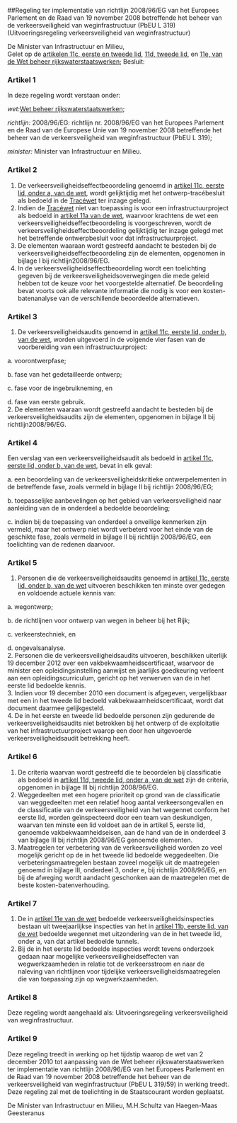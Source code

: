 <meta http-equiv='Content-Type' content='text/html; charset=utf-8' />

##Regeling ter implementatie van richtlijn 2008/96/EG van het Europees Parlement en de Raad van 19 november 2008 betreffende het beheer van de verkeersveiligheid van weginfrastructuur (PbEU L 319) (Uitvoeringsregeling verkeersveiligheid van weginfrastructuur)

De Minister van Infrastructuur en Milieu,  
Gelet op de [artikelen 11c, eerste en tweede lid](../../../../../../wet/wet/beheer/rijkswaterstaatswerken/BWBR0008331/README.md), [11d, tweede lid](../../../../../../wet/wet/beheer/rijkswaterstaatswerken/BWBR0008331/README.md), en [11e, van de Wet beheer rijkswaterstaatswerken](../../../../../../wet/wet/beheer/rijkswaterstaatswerken/BWBR0008331/README.md);
Besluit:    

### Artikel  1  

In deze regeling wordt verstaan onder: 

*wet:*[Wet beheer rijkswaterstaatswerken](../../../../../../wet/wet/beheer/rijkswaterstaatswerken/BWBR0008331/README.md);  

*richtlijn:* 2008/96/EG: richtlijn nr. 2008/96/EG van het Europees Parlement en de Raad van de Europese Unie van 19 november 2008 betreffende het beheer van de verkeersveiligheid van weginfrastructuur (PbEU L 319);  

*minister:* Minister van Infrastructuur en Milieu.    

### Artikel  2  

1.  De verkeersveiligheidseffectbeoordeling genoemd in [artikel 11c, eerste lid, onder a, van de wet](../../../../../../wet/wet/beheer/rijkswaterstaatswerken/BWBR0008331/README.md), wordt gelijktijdig met het ontwerp-tracébesluit als bedoeld in de [Tracéwet](../../../../../../wet/tracéwet/BWBR0006147/README.md) ter inzage gelegd.   
2.  Indien de [Tracéwet](../../../../../../wet/tracéwet/BWBR0006147/README.md) niet van toepassing is voor een infrastructuurproject als bedoeld in [artikel 11a van de wet](../../../../../../wet/wet/beheer/rijkswaterstaatswerken/BWBR0008331/README.md), waarvoor krachtens de wet een verkeersveiligheidseffectbeoordeling is voorgeschreven, wordt de verkeersveiligheidseffectbeoordeling gelijktijdig ter inzage gelegd met het betreffende ontwerpbesluit voor dat infrastructuurproject.   
3.  De elementen waaraan wordt gestreefd aandacht te besteden bij de verkeersveiligheidseffectbeoordeling zijn de elementen, opgenomen in bijlage I bij richtlijn2008/96/EG.   
4.  In de verkeersveiligheidseffectbeoordeling wordt een toelichting gegeven bij de verkeersveiligheidsoverwegingen die mede geleid hebben tot de keuze voor het voorgestelde alternatief. De beoordeling bevat voorts ook alle relevante informatie die nodig is voor een kosten-batenanalyse van de verschillende beoordeelde alternatieven.   

### Artikel  3  

1.  De verkeersveiligheidsaudits genoemd in [artikel 11c, eerste lid, onder b, van de wet](../../../../../../wet/wet/beheer/rijkswaterstaatswerken/BWBR0008331/README.md), worden uitgevoerd in de volgende vier fasen van de voorbereiding van een infrastructuurproject: 

a. voorontwerpfase;  

b. fase van het gedetailleerde ontwerp;  

c. fase voor de ingebruikneming, en  

d. fase van eerste gebruik.     
2.  De elementen waaraan wordt gestreefd aandacht te besteden bij de verkeersveiligheidsaudits zijn de elementen, opgenomen in bijlage II bij richtlijn2008/96/EG.   

### Artikel  4  

Een verslag van een verkeersveiligheidsaudit als bedoeld in [artikel 11c, eerste lid, onder b, van de wet](../../../../../../wet/wet/beheer/rijkswaterstaatswerken/BWBR0008331/README.md), bevat in elk geval: 

a. een beoordeling van de verkeersveiligheidskritieke ontwerpelementen in de betreffende fase, zoals vermeld in bijlage II bij richtlijn 2008/96/EG;  

b. toepasselijke aanbevelingen op het gebied van verkeersveiligheid naar aanleiding van de in onderdeel a bedoelde beoordeling;  

c. indien bij de toepassing van onderdeel a onveilige kenmerken zijn vermeld, maar het ontwerp niet wordt verbeterd voor het einde van de geschikte fase, zoals vermeld in bijlage II bij richtlijn 2008/96/EG, een toelichting van de redenen daarvoor.    

### Artikel  5  

1.  Personen die de verkeersveiligheidsaudits genoemd in [artikel 11c, eerste lid, onder b, van de wet](../../../../../../wet/wet/beheer/rijkswaterstaatswerken/BWBR0008331/README.md) uitvoeren beschikken ten minste over gedegen en voldoende actuele kennis van: 

a. wegontwerp;  

b. de richtlijnen voor ontwerp van wegen in beheer bij het Rijk;  

c. verkeerstechniek, en  

d. ongevalsanalyse.     
2.  Personen die de verkeersveiligheidsaudits uitvoeren, beschikken uiterlijk 19 december 2012 over een vakbekwaamheidscertificaat, waarvoor de minister een opleidingsinstelling aanwijst en jaarlijks goedkeuring verleent aan een opleidingscurriculum, gericht op het verwerven van de in het eerste lid bedoelde kennis.   
3.  Indien voor 19 december 2010 een document is afgegeven, vergelijkbaar met een in het tweede lid bedoeld vakbekwaamheidscertificaat, wordt dat document daarmee gelijkgesteld.   
4.  De in het eerste en tweede lid bedoelde personen zijn gedurende de verkeersveiligheidsaudits niet betrokken bij het ontwerp of de exploitatie van het infrastructuurproject waarop een door hen uitgevoerde verkeersveiligheidsaudit betrekking heeft.   

### Artikel  6  

1.  De criteria waarvan wordt gestreefd die te beoordelen bij classificatie als bedoeld in [artikel 11d, tweede lid, onder a, van de wet](../../../../../../wet/wet/beheer/rijkswaterstaatswerken/BWBR0008331/README.md) zijn de criteria, opgenomen in bijlage III bij richtlijn 2008/96/EG.   
2.  Weggedeelten met een hogere prioriteit op grond van de classificatie van weggedeelten met een relatief hoog aantal verkeersongevallen en de classificatie van de verkeersveiligheid van het wegennet conform het eerste lid, worden geïnspecteerd door een team van deskundigen, waarvan ten minste een lid voldoet aan de in artikel 5, eerste lid, genoemde vakbekwaamheidseisen, aan de hand van de in onderdeel 3 van bijlage III bij richtlijn 2008/96/EG genoemde elementen.   
3.  Maatregelen ter verbetering van de verkeersveiligheid worden zo veel mogelijk gericht op de in het tweede lid bedoelde weggedeelten. Die verbeteringsmaatregelen bestaan zoveel mogelijk uit de maatregelen genoemd in bijlage III, onderdeel 3, onder e, bij richtlijn 2008/96/EG, en bij de afweging wordt aandacht geschonken aan de maatregelen met de beste kosten-batenverhouding.   

### Artikel  7  

1.  De in [artikel 11e van de wet](../../../../../../wet/wet/beheer/rijkswaterstaatswerken/BWBR0008331/README.md) bedoelde verkeersveiligheidsinspecties bestaan uit tweejaarlijkse inspecties van het in [artikel 11b, eerste lid, van de wet](../../../../../../wet/wet/beheer/rijkswaterstaatswerken/BWBR0008331/README.md) bedoelde wegennet met uitzondering van de in het tweede lid, onder a, van dat artikel bedoelde tunnels.   
2.  Bij de in het eerste lid bedoelde inspecties wordt tevens onderzoek gedaan naar mogelijke verkeersveiligheidseffecten van wegwerkzaamheden in relatie tot de verkeersstroom en naar de naleving van richtlijnen voor tijdelijke verkeersveiligheidsmaatregelen die van toepassing zijn op wegwerkzaamheden.   

### Artikel  8  

Deze regeling wordt aangehaald als: Uitvoeringsregeling verkeersveiligheid van weginfrastructuur.  

### Artikel  9  

Deze regeling treedt in werking op het tijdstip waarop de wet van 2 december 2010 tot aanpassing van de Wet beheer rijkswaterstaatswerken ter implementatie van richtlijn 2008/96/EG van het Europees Parlement en de Raad van 19 november 2008 betreffende het beheer van de verkeersveiligheid van weginfrastructuur (PbEU L 319/59) in werking treedt.  
Deze regeling zal met de toelichting in de Staatscourant worden geplaatst.  

De Minister van Infrastructuur en Milieu,
M.H.Schultz van Haegen-Maas Geesteranus   
